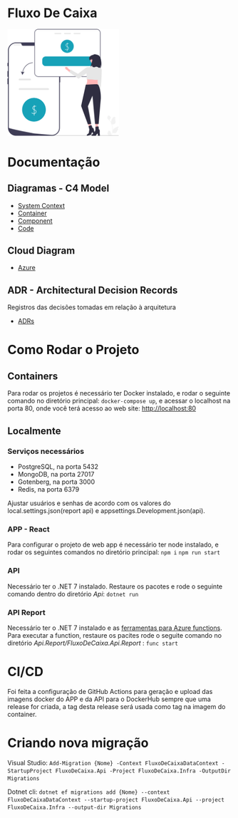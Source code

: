 # Fluxo De Caixa

<img src="./images/money.svg" width="250px"/>


# Documentação

## Diagramas - C4 Model

- [System Context](./Doc/SystemContex.md)
- [Container](./Doc/Container.md)
- [Component](./Doc/Component.md)
- [Code](./Doc/Code.md)


## Cloud Diagram

- [Azure](./Doc/Cloud.md)

## ADR - Architectural Decision Records

Registros das decisões tomadas em relação à arquitetura

- [ADRs](./Doc/Adr.md)


# Como Rodar o Projeto

## Containers

Para rodar os projetos é necessário  ter Docker instalado, e rodar o seguinte comando no diretório principal: `docker-compose up`, e acessar o localhost na porta 80, onde você terá acesso ao web site: [http://localhost:80](http://localhost:80)

## Localmente


### Serviços necessários

- PostgreSQL, na porta 5432
- MongoDB, na porta 27017
- Gotenberg, na porta 3000
- Redis, na porta 6379

Ajustar usuários e senhas de acordo com os valores do local.settings.json(report api) e appsettings.Development.json(api). 


### APP - React
Para configurar o projeto de web app é necessário ter node instalado, e rodar os seguintes comandos no diretório principal: `npm i` `npm run start`

### API
Necessário ter o .NET 7 instalado. Restaure os pacotes e rode o seguinte comando dentro do diretório _Api_: `dotnet run`


### API Report

Necessário ter o .NET 7 instalado e as [ferramentas para Azure functions](https://learn.microsoft.com/en-us/azure/azure-functions/functions-run-local?tabs=macos%2Cisolated-process%2Cnode-v4%2Cpython-v2%2Chttp-trigger%2Ccontainer-apps&pivots=programming-language-csharp).
Para executar a function, restaure os pacites rode o seguite comando no diretório _Api.Report/FluxoDeCaixa.Api.Report_ : `func start`


# CI/CD

Foi feita a configuração de GitHub Actions para geração e upload das imagens docker do APP e da API para o DockerHub sempre que uma release for criada, a tag desta release será usada como tag na imagem do container.

# Criando nova migração

Visual Studio: `Add-Migration {Nome} -Context FluxoDeCaixaDataContext -StartupProject FluxoDeCaixa.Api -Project FluxoDeCaixa.Infra -OutputDir Migrations`

Dotnet cli: `dotnet ef migrations add {Nome} --context FluxoDeCaixaDataContext --startup-project FluxoDeCaixa.Api --project FluxoDeCaixa.Infra --output-dir Migrations`